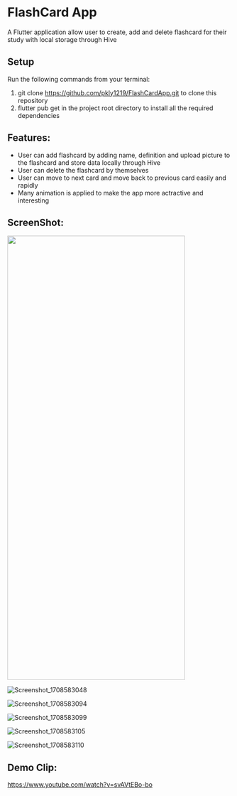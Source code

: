 # FlashCard App

A Flutter application allow user to create, add and delete flashcard for their study with local storage through Hive

## Setup
Run the following commands from your terminal:
1. git clone https://github.com/pkly1219/FlashCardApp.git to clone this repository
2. flutter pub get in the project root directory to install all the required dependencies

## Features:
- User can add flashcard by adding name, definition and upload picture to the flashcard and store data locally through Hive
- User can delete the flashcard by themselves
- User can move to next card and move back to previous card easily and rapidly
- Many animation is applied to make the app more actractive and interesting

## ScreenShot:
<img src ="https://github.com/pkly1219/FlashCardApp/assets/98497119/6db7c5d1-9326-4424-9021-600460e721b4" width ="400" height = "1000">

![Screenshot_1708583048](https://github.com/pkly1219/FlashCardApp/assets/98497119/25fa269a-8f99-49d0-9dc5-1baecfd5fdc9)

![Screenshot_1708583094](https://github.com/pkly1219/FlashCardApp/assets/98497119/19183048-f755-48b1-8720-5e5c2db28149)

![Screenshot_1708583099](https://github.com/pkly1219/FlashCardApp/assets/98497119/e7e36712-56ee-45e1-941e-bd14938f6185)

![Screenshot_1708583105](https://github.com/pkly1219/FlashCardApp/assets/98497119/4ab1a3b2-abd6-4218-b2d5-5ae59838f43a)

![Screenshot_1708583110](https://github.com/pkly1219/FlashCardApp/assets/98497119/6b8eef28-ec69-4881-b337-90d342865649)

## Demo Clip:
https://www.youtube.com/watch?v=svAVtEBo-bo
